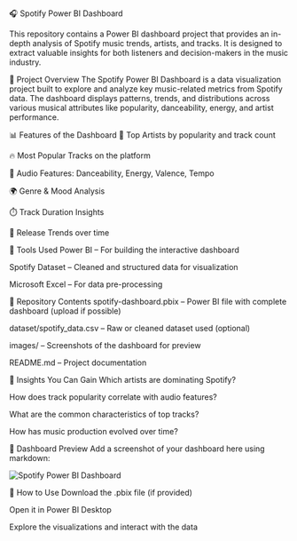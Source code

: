 
🎧 Spotify Power BI Dashboard

This repository contains a Power BI dashboard project that provides an in-depth analysis of Spotify music trends, artists, and tracks. 
It is designed to extract valuable insights for both listeners and decision-makers in the music industry.

📌 Project Overview
The Spotify Power BI Dashboard is a data visualization project built to explore and analyze key music-related metrics from Spotify data. 
The dashboard displays patterns, trends, and distributions across various musical attributes like popularity, danceability, energy, and artist performance.

📊 Features of the Dashboard
🎼 Top Artists by popularity and track count

🔥 Most Popular Tracks on the platform

💃 Audio Features: Danceability, Energy, Valence, Tempo

🌍 Genre & Mood Analysis

⏱️ Track Duration Insights

📅 Release Trends over time

🧰 Tools Used
Power BI – For building the interactive dashboard

Spotify Dataset – Cleaned and structured data for visualization

Microsoft Excel – For data pre-processing

📁 Repository Contents
spotify-dashboard.pbix – Power BI file with complete dashboard (upload if possible)

dataset/spotify_data.csv – Raw or cleaned dataset used (optional)

images/ – Screenshots of the dashboard for preview

README.md – Project documentation

🧠 Insights You Can Gain
Which artists are dominating Spotify?

How does track popularity correlate with audio features?

What are the common characteristics of top tracks?

How has music production evolved over time?

📸 Dashboard Preview
Add a screenshot of your dashboard here using markdown:

![Spotify Power BI Dashboard](images/dashboard-preview.png)

🚀 How to Use
Download the .pbix file (if provided)

Open it in Power BI Desktop

Explore the visualizations and interact with the data
